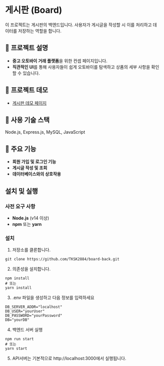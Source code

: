 # 게시판 (Board)
이 프로젝트는 게시판의 백엔드입니다. 사용자가 게시글을 작성할 시 이를 처리하고 데이터를 저장하는 역할을 합니다.

## 📄 프로젝트 설명
- **중고 오토바이 거래 플랫폼**을 위한 컨셉 페이지입니다.
- **직관적인 UI**를 통해 사용자들이 쉽게 오토바이를 탐색하고 상품의 세부 사항을 확인 할 수 있습니다.

## 🚀 프로젝트 데모
- [게시판 데모 페이지](https://board.highground.kr/)

## 🔧 사용 기술 스택
Node.js, Express.js, MySQL, JavaScript

## 📌 주요 기능
- **회원 가입 및 로그인 기능**
- **게시글 작성 및 조회**
- **데이터베이스와의 상호작용**

## 설치 및 실행

### 사전 요구 사항
- **Node.js** (v14 이상)
- **npm** 또는 **yarn**

### 설치

1. 저장소를 클론합니다.
```
git clone https://github.com/TKSK2884/board-back.git
```

2. 의존성을 설치합니다.
```
npm install
# 또는
yarn install
```

3. .env 파일을 생성하고 다음 정보를 입력하세요
```
DB_SERVER_ADDR="localhost"
DB_USER="yourUser"
DB_PASSWORD="yourPassword"
DB="yourDB"
```
4. 백엔드 서버 실행
```
npm run start
# 또는
yarn start
```
5. API서버는 기본적으로 http://localhost:3000에서 실행됩니다.
